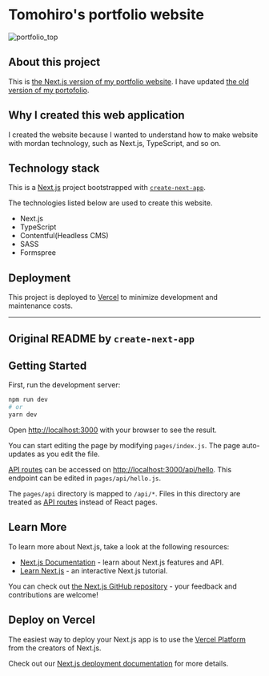# Tomohiro's portfolio website

![portfolio_top](./public/images/next_portfolio.gif)

## About this project

This is [the Next.js version of my portfolio website](https://tomohirodev.com/).
I have updated [the old version of my portofolio](https://github.com/TOMO-YOSHI/portfolio-site).

## Why I created this web application

I created the website because I wanted to understand how to make website with mordan technology, such as Next.js, TypeScript, and so on.

## Technology stack

This is a [Next.js](https://nextjs.org/) project bootstrapped with [`create-next-app`](https://github.com/vercel/next.js/tree/canary/packages/create-next-app).

The technologies listed below are used to create this website.

* Next.js
* TypeScript
* Contentful(Headless CMS)
* SASS
* Formspree

## Deployment

This project is deployed to [Vercel](https://vercel.com/solutions/nextjs) to minimize development and maintenance costs.

---
## Original README by `create-next-app`
## Getting Started

First, run the development server:

```bash
npm run dev
# or
yarn dev
```

Open [http://localhost:3000](http://localhost:3000) with your browser to see the result.

You can start editing the page by modifying `pages/index.js`. The page auto-updates as you edit the file.

[API routes](https://nextjs.org/docs/api-routes/introduction) can be accessed on [http://localhost:3000/api/hello](http://localhost:3000/api/hello). This endpoint can be edited in `pages/api/hello.js`.

The `pages/api` directory is mapped to `/api/*`. Files in this directory are treated as [API routes](https://nextjs.org/docs/api-routes/introduction) instead of React pages.

## Learn More

To learn more about Next.js, take a look at the following resources:

- [Next.js Documentation](https://nextjs.org/docs) - learn about Next.js features and API.
- [Learn Next.js](https://nextjs.org/learn) - an interactive Next.js tutorial.

You can check out [the Next.js GitHub repository](https://github.com/vercel/next.js/) - your feedback and contributions are welcome!

## Deploy on Vercel

The easiest way to deploy your Next.js app is to use the [Vercel Platform](https://vercel.com/new?utm_medium=default-template&filter=next.js&utm_source=create-next-app&utm_campaign=create-next-app-readme) from the creators of Next.js.

Check out our [Next.js deployment documentation](https://nextjs.org/docs/deployment) for more details.
